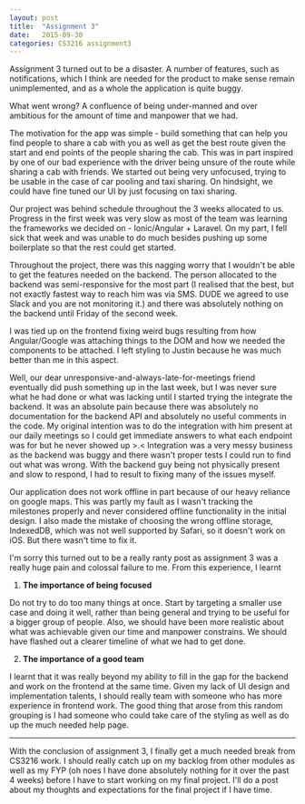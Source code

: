 ```yaml
---
layout: post
title:  "Assignment 3"
date:   2015-09-30
categories: CS3216 assignment3
---
```


Assignment 3 turned out to be a disaster. A number of features, such as notifications, which I think are needed for the product to make sense remain unimplemented, and as a whole the application is quite buggy.


What went wrong? A confluence of being under-manned and over ambitious for the amount of time and manpower that we had.


The motivation for the app was simple - build something that can help you find people to share a cab with you as well as get the best route given the start and end points of the people sharing the cab. This was in part inspired by one of our bad experience with the driver being unsure of the route while sharing a cab with friends. We started out being very unfocused, trying to be usable in the case of car pooling and taxi sharing. On hindsight, we could have fine tuned our UI by just focusing on taxi sharing.


Our project was behind schedule throughout the 3 weeks allocated to us. Progress in the first week was very slow as most of the team was learning the frameworks we decided on - Ionic/Angular + Laravel. On my part, I fell sick that week and was unable to do much besides pushing up some boilerplate so that the rest could get started.


Throughout the project, there was this nagging worry that I wouldn't be able to get the features needed on the backend. The person allocated to the backend was semi-responsive for the most part (I realised that the best, but not exactly fastest way to reach him was via SMS. DUDE we agreed to use Slack and you are not monitoring it.) and there was absolutely nothing on the backend until Friday of the second week. 

I was tied up on the frontend fixing weird bugs resulting from how Angular/Google was attaching things to the DOM and how we needed the components to be attached. I left styling to Justin because he was much better than me in this aspect. 

Well, our dear unresponsive-and-always-late-for-meetings friend eventually did push something up in the last week, but I was never sure what he had done or what was lacking until I started trying the integrate the backend. It was an absolute pain because there was absolutely no documentation for the backend API and absolutely no useful comments in the code. My original intention was to do the integration with him present at our daily meetings so I could get immediate answers to what each endpoint was for but he never showed up >.< Integration was a very messy business as the backend was buggy and there wasn't proper tests I could run to find out what was wrong. With the backend guy being not physically present and slow to respond, I had to result to fixing many of the issues myself. 

Our application does not work offline in part because of our heavy reliance on google maps. This was partly my fault as I wasn't tracking the milestones properly and never considered offline functionality in the initial design. I also made the mistake of choosing the wrong offline storage, IndexedDB, which was not well supported by Safari, so it doesn't work on iOS. But there wasn't time to fix it.


I'm sorry this turned out to be a really ranty post as assignment 3 was a really huge pain and colossal failure to me. From this experience, I learnt

1) **The importance of being focused**

Do not try to do too many things at once. Start by targeting a smaller use case and doing it well, rather than being general and trying to be useful for a bigger group of people. 
Also, we should have been more realistic about what was achievable given our time and manpower constrains. We should have flashed out a clearer timeline of what we had to get done.

2) **The importance of a good team**

I learnt that it was really beyond my ability to fill in the gap for the backend and work on the frontend at the same time. 
Given my lack of UI design and implementation talents, I should really team with someone who has more experience in frontend work. The good thing that arose from this random grouping is I had someone who could take care of the styling as well as do up the much needed help page.

---------------------------

With the conclusion of assignment 3, I finally get a much needed break from CS3216 work. I should really catch up on my backlog from other modules as well as my FYP (oh noes I have done absolutely nothing for it over the past 4 weeks) before I have to start working on my final project. I'll do a post about my thoughts and expectations for the final project if I have time.